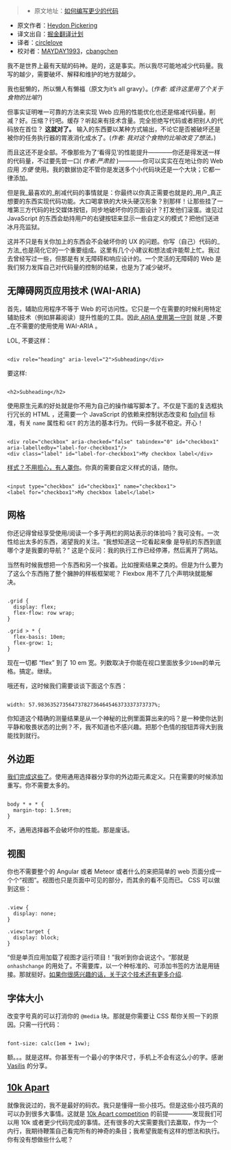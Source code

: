 > * 原文地址：[如何编写更少的代码](http://www.heydonworks.com/article/on-writing-less-damn-code)
* 原文作者：[Heydon Pickering](http://www.heydonworks.com/about)
* 译文出自：[掘金翻译计划](https://github.com/xitu/gold-miner)
* 译者：[circlelove](https://github.com/circlelove)
* 校对者：[MAYDAY1993](https://github.com/MAYDAY1993)，[cbangchen](https://github.com/cbangchen)

我不是世界上最有天赋的码神。是的，这是事实。所以我尽可能地减少代码量。我写的越少，需要破坏、解释和维护的地方就越少。

我也挺懒的，所以懒人有懒福（原文为it’s all gravy）。(_作者: 或许这里用了个关于食物的比喻?_)

但事实证明唯一可靠的方法来实现 Web 应用的性能优化也还是缩减代码量。削减？好。压缩？行吧。缓存？听起来有技术含量。完全拒绝写代码或者把别人的代码放在首位？ **这就对了。** 输入的东西要以某种方式输出，不论它是否被破坏还是被你的任务执行器的胃液消化成水了。(_作者: 我对这个食物的比喻改变了想法。_)



而且这还不是全部。不像那些为了‘看得见’的性能提升————你还是得发送一样的代码量，不过要先尝一口( _作者:严肃脸_ )————你可以实实在在地让你的 Web 应用 _方便_ 使用。我的数据协定不管你是发送多个小代码块还是一个大块；它都一律添加。

但是我_最喜欢的_削减代码的事情就是：你最终以你真正需要也就是的_用户_真正想要的东西实现代码功能。大口喝拿铁的大块头硬汉形象？别那样！让那些挂了一堆第三方代码的社交媒体按钮，同步地破坏你的页面设计？打发他们滚蛋。谁见过 JavaScript 的东西会劫持用户的右键按钮来显示一些自定义的模式？把他们送进冰月亮监狱。

这并不只是有关你加上的东西会不会破坏你的 UX 的问题。你写（自己）代码的_方法_也是简化它的一个重要组成。这里有几个小建议和想法或许能帮上忙。我过去曾经写过一些，但那是有关无障碍和响应设计的。一个灵活的无障碍的 Web 是我们努力发挥自己对代码量的控制的结果，也是为了减少破坏。

## 无障碍网页应用技术 (WAI-ARIA)

首先，辅助应用程序不等于 Web 的可访问性。它只是一个在需要的时候利用特定辅助技术（例如屏幕阅读）提升性能的工具。因此[ ARIA 使用第一守则](https://www.w3.org/TR/aria-in-html/#first-rule-of-aria-use) 就是 _不要_在不需要的使用使用 WAI-ARIA 。

LOL, 不要这样：

```

<div role="heading" aria-level="2">Subheading</div>

```

要这样:

```

<h2>Subheading</h2>

```

使用原生元素的好处就是你不用为自己的操作编写脚本了。不仅是下面的复选框执行冗长的 HTML ，还需要一个 JavaScript 的依赖来控制状态改变和 [follyfill](https://twitter.com/heydonworks/status/765444886099288064) 标准，有关 `name` 属性和 `GET` 的方法的基本行为。代码一多就不稳定。开心！
```

<div role="checkbox" aria-checked="false" tabindex="0" id="checkbox1" aria-labelledby="label-for-checkbox1"/>
<div class="label" id="label-for-checkbox1">My checkbox label</div>

```

[样式？不用担心，有人罩你](http://wtfforms.com/)。你真的需要自定义样式的话，随你。

```

<input type="checkbox" id="checkbox1" name="checkbox1">
<label for="checkbox1">My checkbox label</label>
```

## 网格
你还记得曾经享受使用/阅读一个多于两栏的网站表示的体验吗？我可没有。一次性给出太多的东西，渴望我的关注。“我想知道这一坨看起来像
是导航的东西到底哪个才是我要的导航？” 这是个反问：我的执行工作已经停滞，然后离开了网站。

当然有时候我想把一个东西和另一个挨着。比如搜索结果之类的。但是为什么要为了这么个东西拖了整个臃肿的样板框架呢？ Flexbox 用不了几个声明块就能解决。

```

.grid {
  display: flex;
  flex-flow: row wrap;
}

.grid > * {
  flex-basis: 10em;
  flex-grow: 1;
}

```

现在一切都 “flex” 到了 10 em 宽。列数取决于你能在视口里面放多少`10em`的单元格。搞定。继续。

哦还有，这时候我们需要谈谈下面这个东西：

```

width: 57.98363527356473782736464546373337373737%;

```

你知道这个精确的测量结果是从一个神秘的比例里面算出来的吗？是一种使你达到平静和敬畏状态的比例？不，我不知道也不感兴趣。把那个色情的按钮弄得大到我能找到就行。

## 外边距

[我们完成这些了](http://alistapart.com/article/axiomatic-css-and-lobotomized-owls)。使用通用选择器分享你的外边距元素定义。只在需要的时候添加重写。你不需要太多的。

```

body * + * {
  margin-top: 1.5rem;
}

```

不，通用选择器不会破坏你的性能。那是废话。

## 视图

你也不需要整个的 Angular 或者 Meteor 或者什么的来把简单的 web 页面分成一个个“视图”。视图也只是页面中可见的部分，而其余的看不见而已。 CSS 可以做到这些：

```

.view {
  display: none;
}

.view:target {
  display: block;
}

```

“但是单页应用加载了视图才运行项目！”我听到你会说这个。“那就是 `onhashchange` 的用处了。不需要库，以一个种标准的、可添加书签的方法是用链接。那就挺好。[如果你很感兴趣的话，关于这个技术还有更多介绍](https://www.smashingmagazine.com/2015/12/reimagining-single-page-applications-progressive-enhancement/).

## 字体大小

改变字号真的可以打消你的 `@media` 块。那就是你需要让 CSS 帮你关照一下的原因。只需一行代码：

```

font-size: calc(1em + 1vw);

```

额。。。就是这样。你甚至有一个最小的字体尺寸，手机上不会有这么小的字。感谢 [Vasilis](https://twitter.com/vasilis) 的分享。

## [10k Apart](https://a-k-apart.com/)

就像我说过的，我不是最好的码农。我只是懂得一些小技巧。但是这些小技巧真的可以办到很多大事情。这就是 [10k Apart competition](https://a-k-apart.com/) 的前提————发现我们可以用 10k 或者更少代码完成的事情。还有很多的大奖需要我们去赢取，作为一个内行，我期待鞭策自己看完所有的神奇的条目；我希望我能有这样的想法和执行。你有没有想做些什么呢？






